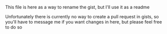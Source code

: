 This file is here as a way to rename the gist, but I'll use it as a readme

Unfortunately there is currently no way to create a pull request in gists, so 
you'll have to message me if you want changes in here, but please feel free to 
do so